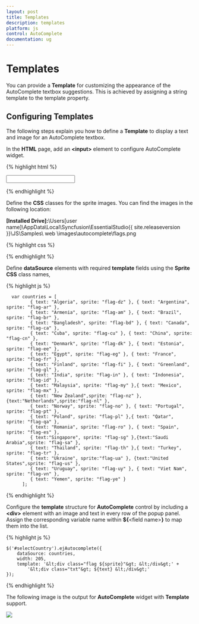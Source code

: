 ```yaml
---
layout: post
title: Templates
description: templates
platform: js
control: AutoComplete
documentation: ug
---
```


# Templates

You can provide a **Template** for customizing the appearance of the AutoComplete textbox suggestions. This is achieved by assigning a string template to the template property.

## Configuring Templates

The following steps explain you how to define a **Template** to display a text and image for an AutoComplete textbox.

In the **HTML** page, add an **&lt;input&gt;** element to configure AutoComplete widget.

{% highlight html %}

<input type="text" id="selectCountry" />


{% endhighlight %}


 Define the **CSS** classes for the sprite images. You can find the images in the following location:

**[Installed Drive]:**\Users\[user name]\AppData\Local\Syncfusion\EssentialStudio\{{ site.releaseversion }}\JS\Samples\ web \images\autocomplete\flags.png

{% highlight css %}

<style type="text/css" class="cssStyles">
        /* Sprite css for country flags */
        .flag
        {
            background: url("../images/autocomplete/flags.png") no-repeat;
            float: left;
            height: 15px;
            margin-right: 10px;
            margin-top: 3px;
            width: 25px;
        }

        .flag.flag-am {background-position: -25px 0}
        .flag.flag-ar {background-position: -50px 0}
        .flag.flag-bd {background-position: -75px 0}
        .flag.flag-br {background-position: -100px 0}
        .flag.flag-ca {background-position: -125px 0}
        .flag.flag-cn {background-position: 0 -15px}
        .flag.flag-cu {background-position: -25px -15px}
        .flag.flag-dk {background-position: -50px -15px}
        .flag.flag-dz {background-position: -75px -15px}
        .flag.flag-ee {background-position: -100px -15px}
        .flag.flag-eg {background-position: -125px -15px}
        .flag.flag-es {background-position: 0 -30px}
        .flag.flag-fi {background-position: -25px -30px}
        .flag.flag-fr {background-position: -50px -30px}
        .flag.flag-gl {background-position: -75px -30px}
        .flag.flag-id {background-position: -100px -30px}
        .flag.flag-in {background-position: -125px -30px}
        .flag.flag-mx {background-position: 0 -45px}
        .flag.flag-my {background-position: -25px -45px}
        .flag.flag-nl {background-position: -50px -45px}
        .flag.flag-no {background-position: -75px -45px}
        .flag.flag-nz {background-position: -100px -45px}
        .flag.flag-pl {background-position: -125px -45px}
        .flag.flag-pt {background-position: 0 -60px}
        .flag.flag-qa {background-position: -25px -60px}
        .flag.flag-ro {background-position: -50px -60px}
        .flag.flag-sa {background-position: -75px -60px}
        .flag.flag-sg {background-position: -100px -60px}
        .flag.flag-th {background-position: -125px -60px}
        .flag.flag-tr {background-position: 0 -75px}
        .flag.flag-ua {background-position: -25px -75px}
        .flag.flag-us {background-position: -50px -75px}
        .flag.flag-uy {background-position: -75px -75px}
        .flag.flag-vn {background-position: -100px -75px}
        .flag.flag-ye {background-position: -125px -75px}
        .txt {
            display: table-cell;
            height: 20px;
            vertical-align: middle;
        }  

   </style>



{% endhighlight %}



 Define **dataSource** elements with required **template** fields using the **Sprite CSS** class names,

{% highlight js %}


      var countries = [
             { text: "Algeria", sprite: "flag-dz" }, { text: "Argentina", sprite: "flag-ar" },
             { text: "Armenia", sprite: "flag-am" }, { text: "Brazil", sprite: "flag-br" },
             { text: "Bangladesh", sprite: "flag-bd" }, { text: "Canada", sprite: "flag-ca" },
             { text: "Cuba", sprite: "flag-cu" }, { text: "China", sprite: "flag-cn" },
             { text: "Denmark", sprite: "flag-dk" }, { text: "Estonia", sprite: "flag-ee" },
             { text: "Egypt", sprite: "flag-eg" }, { text: "France", sprite: "flag-fr" },
             { text: "Finland", sprite: "flag-fi" }, { text: "Greenland", sprite: "flag-gl" },
             { text: "India", sprite: "flag-in" }, { text: "Indonesia", sprite: "flag-id" },
             { text: "Malaysia", sprite: "flag-my" },{ text: "Mexico", sprite: "flag-mx" },
             { text: "New Zealand",sprite: "flag-nz" },{text:"Netherlands",sprite:"flag-nl" },
             { text: "Norway", sprite: "flag-no" }, { text: "Portugal", sprite: "flag-pt" },
             { text: "Poland", sprite: "flag-pl" },{ text: "Qatar", sprite: "flag-qa" },
             { text: "Romania", sprite: "flag-ro" }, { text: "Spain", sprite: "flag-es" },
             { text:"Singapore", sprite: "flag-sg" },{text:"Saudi Arabia",sprite: "flag-sa" },
             { text: "Thailand", sprite: "flag-th" },{ text: "Turkey", sprite: "flag-tr" },
             { text: "Ukraine", sprite:"flag-ua" }, {text:"United States",sprite: "flag-us" },
             { text: "Uruguay", sprite: "flag-uy" }, { text: "Viet Nam", sprite: "flag-vn" },
             { text: "Yemen", sprite: "flag-ye" }	
          ];


{% endhighlight %}


 Configure the **template** structure for **AutoComplete** control by including a **&lt;div&gt;** element with an image and text in every row of the popup panel. Assign the corresponding variable name within **${**&lt;field name&gt;**}** to map them into the list.


{% highlight js %}


    $('#selectCountry').ejAutocomplete({
        dataSource: countries,
        width: 205,
        template: '&lt;div class="flag ${sprite}"&gt; &lt;/div&gt;' +
            '&lt;div class="txt"&gt; ${text} &lt;/div&gt;'
    });


{% endhighlight %}


The following image is the output for **AutoComplete** widget with **Template** support.

![]("/js/Autocomplete/Templates_images/Templates_img1.png")


